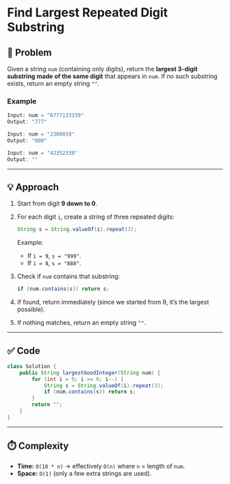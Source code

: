 
# Find Largest Repeated Digit Substring

## 📌 Problem

Given a string `num` (containing only digits), return the **largest 3-digit substring made of the same digit** that appears in `num`.
If no such substring exists, return an empty string `""`.

### Example

```java
Input: num = "6777133339"
Output: "777"

Input: num = "2300019"
Output: "000"

Input: num = "42352338"
Output: ""
```

---

## 💡 Approach

1. Start from digit **9 down to 0**.
2. For each digit `i`, create a string of three repeated digits:

   ```java
   String s = String.valueOf(i).repeat(3);
   ```

   Example:

   * If `i = 9`, `s = "999"`.
   * If `i = 8`, `s = "888"`.
3. Check if `num` contains that substring:

   ```java
   if (num.contains(s)) return s;
   ```
4. If found, return immediately (since we started from 9, it’s the largest possible).
5. If nothing matches, return an empty string `""`.

---

## ✅ Code

```java
class Solution {
    public String largestGoodInteger(String num) {
        for (int i = 9; i >= 0; i--) {
            String s = String.valueOf(i).repeat(3);
            if (num.contains(s)) return s;
        }
        return "";
    }
}
```

---

## ⏱️ Complexity

* **Time:** `O(10 * n)` → effectively `O(n)` where `n` = length of `num`.
* **Space:** `O(1)` (only a few extra strings are used).


